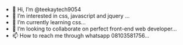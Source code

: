 - 👋 Hi, I’m @teekaytech9054
- 👀 I’m interested in css, javascript and jquery ...
- 🌱 I’m currently learning css...
- 💞️ I’m looking to collaborate on perfect front-end web developer...
- 📫 How to reach me through whatsapp 08103581756...

<!---
teekaytech9054/teekaytech9054 is a ✨ special ✨ repository because its `README.md` (this file) appears on your GitHub profile.
You can click the Preview link to take a look at your changes.
--->
